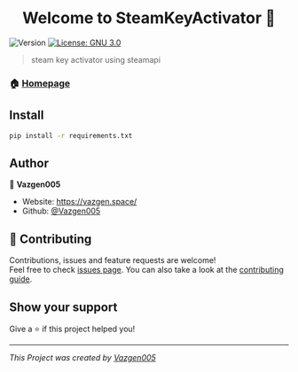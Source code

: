 <h1 align="center">Welcome to SteamKeyActivator 👋</h1>
<p>
  <img alt="Version" src="https://img.shields.io/badge/version-v1.0-blue.svg?cacheSeconds=2592000" />
  <a href="https://www.gnu.org/licenses/gpl-3.0.html" target="_blank">
    <img alt="License: GNU 3.0" src="https://img.shields.io/badge/License-GNU 3.0-yellow.svg" />
  </a>
</p>

> steam key activator using steamapi

### 🏠 [Homepage](https://github.com/Vazgen005/SteamKeyActivator)

## Install

```sh
pip install -r requirements.txt
```

## Author

👤 **Vazgen005**

* Website: https://vazgen.space/
* Github: [@Vazgen005](https://github.com/Vazgen005)

## 🤝 Contributing

Contributions, issues and feature requests are welcome!<br />Feel free to check [issues page](https://github.com/Vazgen005/SteamKeyActivator/issues). You can also take a look at the [contributing guide](https://docs.github.com/en/get-started/quickstart/contributing-to-projects).

## Show your support

Give a ⭐️ if this project helped you!


***
_This Project was created by [Vazgen005](https://github.com/Vazgen005)_
